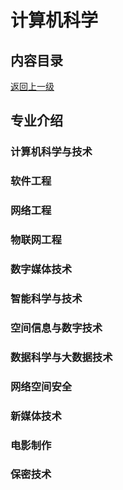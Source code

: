 # 计算机科学

## 内容目录

[返回上一级](../README.md)

## **专业介绍**

### 计算机科学与技术

### 软件工程

### 网络工程

### 物联网工程

### 数字媒体技术

### 智能科学与技术

### 空间信息与数字技术

### 数据科学与大数据技术

### 网络空间安全

### 新媒体技术

### 电影制作

### 保密技术

